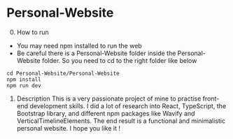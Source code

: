 # Personal-Website

0. How to run
- You may need npm installed to run the web
- Be careful there is a Personal-Website folder inside the Personal-Website folder. So you need to cd to the right folder like below
```
cd Personal-Website/Personal-Website
npm install
npm run dev
```

1. Description
This is a very passionate project of mine to practise front-end development skills. I did a lot of research into React, TypeScript, the Bootstrap library, and different npm packages like Wavify and VerticalTimelineElements. The end result is a functional and minimalistic personal website. I hope you like it !
